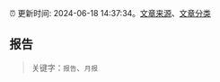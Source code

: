 :alarm_clock: 更新时间: 2024-06-18 14:37:34。[文章来源](/README.md)、[文章分类](/TAGS.md)

## 报告


> 关键字：`报告`、`月报`



